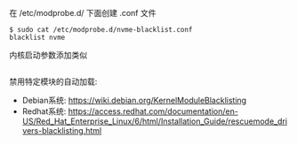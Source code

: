 
在 /etc/modprobe.d/ 下面创建 .conf 文件

```
$ sudo cat /etc/modprobe.d/nvme-blacklist.conf
blacklist nvme
```

内核启动参数添加类似

```

```


禁用特定模块的自动加载:

* Debian系统: https://wiki.debian.org/KernelModuleBlacklisting
* Redhat系统: https://access.redhat.com/documentation/en-US/Red_Hat_Enterprise_Linux/6/html/Installation_Guide/rescuemode_drivers-blacklisting.html